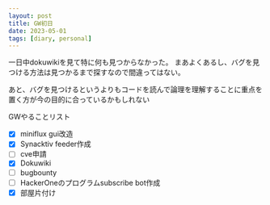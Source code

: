 ```yaml
---
layout: post
title: GW初日
date: 2023-05-01
tags: [diary, personal]
---
```

一日中dokuwikiを見て特に何も見つからなかった。
まあよくあるし、バグを見つける方法は見つかるまで探すなので間違ってはない。

あと、バグを見つけるというよりもコードを読んで論理を理解することに重点を置く方が今の目的に合っているかもしれない

GWやることリスト
- [x] miniflux gui改造
- [x] Synacktiv feeder作成
- [ ] cve申請
- [x] Dokuwiki
- [ ] bugbounty
- [ ] HackerOneのプログラムsubscribe bot作成
- [x] 部屋片付け